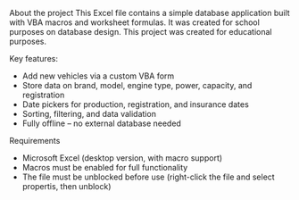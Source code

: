 About the project
This Excel file contains a simple database application built with VBA macros and worksheet formulas. It was created for school purposes on database design.
This project was created for educational purposes.

Key features:
- Add new vehicles via a custom VBA form
- Store data on brand, model, engine type, power, capacity, and registration
- Date pickers for production, registration, and insurance dates
- Sorting, filtering, and data validation
- Fully offline – no external database needed

Requirements
- Microsoft Excel (desktop version, with macro support)
- Macros must be enabled for full functionality
- The file must be unblocked before use (right-click the file and select propertis, then unblock)
